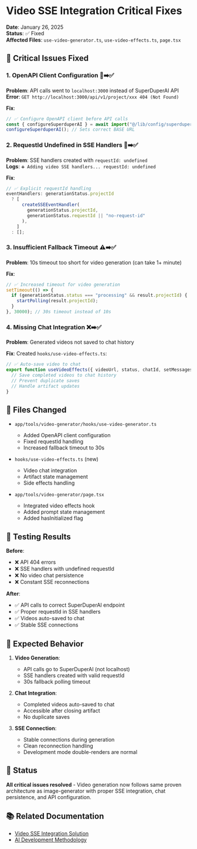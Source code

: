 # Video SSE Integration Critical Fixes

**Date**: January 26, 2025  
**Status**: ✅ Fixed  
**Affected Files**: `use-video-generator.ts`, `use-video-effects.ts`, `page.tsx`

## 🔧 Critical Issues Fixed

### 1. **OpenAPI Client Configuration** 🚨➡️✅

**Problem**: API calls went to `localhost:3000` instead of SuperDuperAI API  
**Error**: `GET http://localhost:3000/api/v1/project/xxx 404 (Not Found)`

**Fix**:

```typescript
// ✅ Configure OpenAPI client before API calls
const { configureSuperduperAI } = await import("@/lib/config/superduperai");
configureSuperduperAI(); // Sets correct BASE URL
```

### 2. **RequestId Undefined in SSE Handlers** 🚨➡️✅

**Problem**: SSE handlers created with `requestId: undefined`  
**Logs**: `➕ Adding video SSE handlers... requestId: undefined`

**Fix**:

```typescript
// ✅ Explicit requestId handling
eventHandlers: generationStatus.projectId
  ? [
      createSSEEventHandler(
        generationStatus.projectId,
        generationStatus.requestId || "no-request-id"
      ),
    ]
  : [];
```

### 3. **Insufficient Fallback Timeout** ⚠️➡️✅

**Problem**: 10s timeout too short for video generation (can take 1+ minute)

**Fix**:

```typescript
// ✅ Increased timeout for video generation
setTimeout(() => {
  if (generationStatus.status === "processing" && result.projectId) {
    startPolling(result.projectId);
  }
}, 30000); // 30s timeout instead of 10s
```

### 4. **Missing Chat Integration** ❌➡️✅

**Problem**: Generated videos not saved to chat history

**Fix**: Created `hooks/use-video-effects.ts`:

```typescript
// ✅ Auto-save video to chat
export function useVideoEffects({ videoUrl, status, chatId, setMessages }) {
  // Save completed videos to chat history
  // Prevent duplicate saves
  // Handle artifact updates
}
```

## 📁 Files Changed

- `app/tools/video-generator/hooks/use-video-generator.ts`

  - Added OpenAPI client configuration
  - Fixed requestId handling
  - Increased fallback timeout to 30s

- `hooks/use-video-effects.ts` (new)

  - Video chat integration
  - Artifact state management
  - Side effects handling

- `app/tools/video-generator/page.tsx`
  - Integrated video effects hook
  - Added prompt state management
  - Added hasInitialized flag

## 🧪 Testing Results

**Before**:

- ❌ API 404 errors
- ❌ SSE handlers with undefined requestId
- ❌ No video chat persistence
- ❌ Constant SSE reconnections

**After**:

- ✅ API calls to correct SuperDuperAI endpoint
- ✅ Proper requestId in SSE handlers
- ✅ Videos auto-saved to chat
- ✅ Stable SSE connections

## 🔄 Expected Behavior

1. **Video Generation**:

   - API calls go to SuperDuperAI (not localhost)
   - SSE handlers created with valid requestId
   - 30s fallback polling timeout

2. **Chat Integration**:

   - Completed videos auto-saved to chat
   - Accessible after closing artifact
   - No duplicate saves

3. **SSE Connection**:
   - Stable connections during generation
   - Clean reconnection handling
   - Development mode double-renders are normal

## 🏁 Status

**All critical issues resolved** - Video generation now follows same proven architecture as image-generator with proper SSE integration, chat persistence, and API configuration.

## 📚 Related Documentation

- [Video SSE Integration Solution](../ai-capabilities/video-generation/video-sse-integration-solution.md)
- [AI Development Methodology](../development/ai-development-methodology.md)
